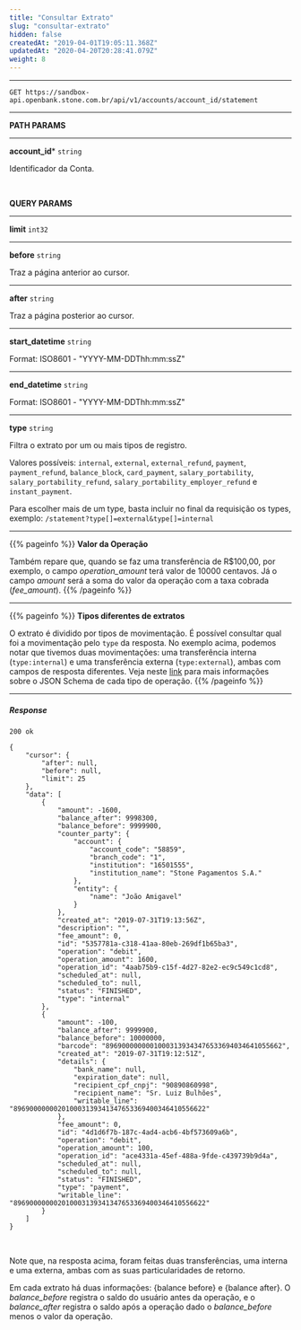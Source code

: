 ```yaml
---
title: "Consultar Extrato"
slug: "consultar-extrato"
hidden: false
createdAt: "2019-04-01T19:05:11.368Z"
updatedAt: "2020-04-20T20:28:41.079Z"
weight: 8
---
```


---

```http 
GET https://sandbox-api.openbank.stone.com.br/api/v1/accounts/account_id/statement
```
---


**PATH PARAMS**

---

**account_id***  `string`

Identificador da Conta.

<br>

**QUERY PARAMS**

---

**limit**  `int32`


---

**before**  `string`

Traz a página anterior ao cursor.

---

**after**  `string`

Traz a página posterior ao cursor.


---

**start_datetime**  `string`

Format: ISO8601 - "YYYY-MM-DDThh:mm:ssZ"


---

**end_datetime**  `string`

Format: ISO8601 - "YYYY-MM-DDThh:mm:ssZ"


---

**type**  `string`

Filtra o extrato por um ou mais tipos de registro.

Valores possíveis: `internal`, `external`, `external_refund`, `payment`, `payment_refund`, `balance_block`, `card_payment`, `salary_portability`, `salary_portability_refund`, `salary_portability_employer_refund` e `instant_payment`.

Para escolher mais de um type, basta incluir no final da requisição os types, exemplo:  `/statement?type[]=external&type[]=internal`


---
{{% pageinfo %}}
**Valor da Operação**

Também repare que, quando se faz uma transferência de R$100,00, por exemplo, o campo _operation_amount_ terá valor de 10000 centavos. Já o campo _amount_ será a soma do valor da operação com a taxa cobrada (_fee_amount_).
{{% /pageinfo %}}


---
{{% pageinfo %}}
**Tipos diferentes de extratos**

O extrato é dividido por tipos de movimentação. É possível consultar qual foi a movimentação pelo `type` da resposta. No exemplo acima, podemos notar que tivemos duas movimentações: uma transferência interna (`type:internal`) e uma transferência externa (`type:external`), ambas com campos de resposta diferentes. Veja neste [link](https://docs.openbank.stone.com.br/reference#objetos-do-extrato) para mais informações sobre o JSON Schema de cada tipo de operação.
{{% /pageinfo %}}

---

##### **Response**

```http request
200 ok

{
    "cursor": {
        "after": null,
        "before": null,
        "limit": 25
    },
    "data": [
        {
            "amount": -1600,
            "balance_after": 9998300,
            "balance_before": 9999900,
            "counter_party": {
                "account": {
                    "account_code": "58859",
                    "branch_code": "1",
                    "institution": "16501555",
                    "institution_name": "Stone Pagamentos S.A."
                },
                "entity": {
                    "name": "João Amigavel"
                }
            },
            "created_at": "2019-07-31T19:13:56Z",
            "description": "",
            "fee_amount": 0,
            "id": "5357781a-c318-41aa-80eb-269df1b65ba3",
            "operation": "debit",
            "operation_amount": 1600,
            "operation_id": "4aab75b9-c15f-4d27-82e2-ec9c549c1cd8",
            "scheduled_at": null,
            "scheduled_to": null,
            "status": "FINISHED",
            "type": "internal"
        },
        {
            "amount": -100,
            "balance_after": 9999900,
            "balance_before": 10000000,
            "barcode": "89690000000010003139343476533694034641055662",
            "created_at": "2019-07-31T19:12:51Z",
            "details": {
                "bank_name": null,
                "expiration_date": null,
                "recipient_cpf_cnpj": "90890860998",
                "recipient_name": "Sr. Luiz Bulhões",
                "writable_line": "896900000002010003139341347653369400346410556622"
            },
            "fee_amount": 0,
            "id": "4d1d6f7b-187c-4ad4-acb6-4bf573609a6b",
            "operation": "debit",
            "operation_amount": 100,
            "operation_id": "ace4331a-45ef-488a-9fde-c439739b9d4a",
            "scheduled_at": null,
            "scheduled_to": null,
            "status": "FINISHED",
            "type": "payment",
            "writable_line": "896900000002010003139341347653369400346410556622"
        }
    ]
}
```

<br>

Note que, na resposta acima, foram feitas duas transferências, uma interna e uma externa, ambas com as suas particularidades de retorno.

Em cada extrato há duas informações: {balance before} e {balance after}. O _balance_before_ registra o saldo do usuário antes da operação, e o _balance_after_ registra o saldo após a operação dado o _balance_before_ menos o valor da operação.

<br>
